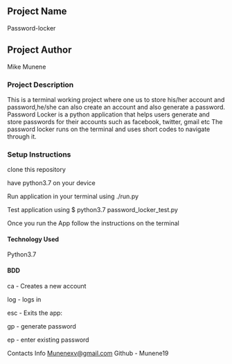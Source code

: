## Project Name
Password-locker

## Project Author
Mike Munene 

### Project Description
This is a terminal working project where one us to store his/her account and password,he/she can also create an account and also generate a password.
Password Locker is a python application that helps users generate and store passwords for their accounts such as facebook, twitter, gmail etc The password locker runs on the terminal and uses short codes to navigate through it.

### Setup Instructions
clone this repository

have python3.7 on your device

Run application in your terminal using ./run.py

Test application using $ python3.7 password_locker_test.py

Once you run the App follow the instructions on the terminal

#### Technology Used
Python3.7

#### BDD
ca - Creates a new account

log - logs in

esc - Exits the app:

gp - generate password

ep - enter existing password


Contacts Info
Munenexv@gmail.com
Github - Munene19